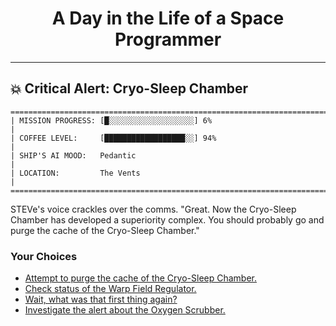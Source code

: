 <h1 align="center">A Day in the Life of a Space Programmer</h1>

---

<h2 id="node-68">💥 Critical Alert: Cryo-Sleep Chamber</h2>

```
========================================================================
| MISSION PROGRESS: [█░░░░░░░░░░░░░░░░░░░] 6%                                  |
| COFFEE LEVEL:     [██████████████████░░] 94%                                 |
| SHIP'S AI MOOD:   Pedantic                                                   |
| LOCATION:         The Vents                                                  |
========================================================================
```

STEVe's voice crackles over the comms. "Great. Now the Cryo-Sleep Chamber has developed a superiority complex. You should probably go and purge the cache of the Cryo-Sleep Chamber."



### Your Choices

*   [Attempt to purge the cache of the Cryo-Sleep Chamber.](./README-0073.md)
*   [Check status of the Warp Field Regulator.](./README-0086.md)
*   [Wait, what was that first thing again?](./README-0064.md)
*   [Investigate the alert about the Oxygen Scrubber.](./README-0082.md)
